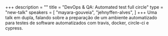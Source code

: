 +++
description = ""
title = "DevOps & QA: Automated test full circle"
type = "new-talk"
speakers = [
        "mayara-gouveia",
        "jehnyffen-alves",
]
+++
Uma talk em dupla, falando sobre a preparação de um ambiente automatizado para testes de software automatizados com travis, docker, circle-ci e cypress.